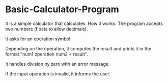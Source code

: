 # Basic-Calculator-Program
It is a simple calculator that calculates.
How it works:
The program accepts two numbers (floats to allow decimals).

It asks for an operation symbol.

Depending on the operation, it computes the result and prints it in the format "num1 operation num2 = result".

It handles division by zero with an error message.

If the input operation is invalid, it informs the user.
